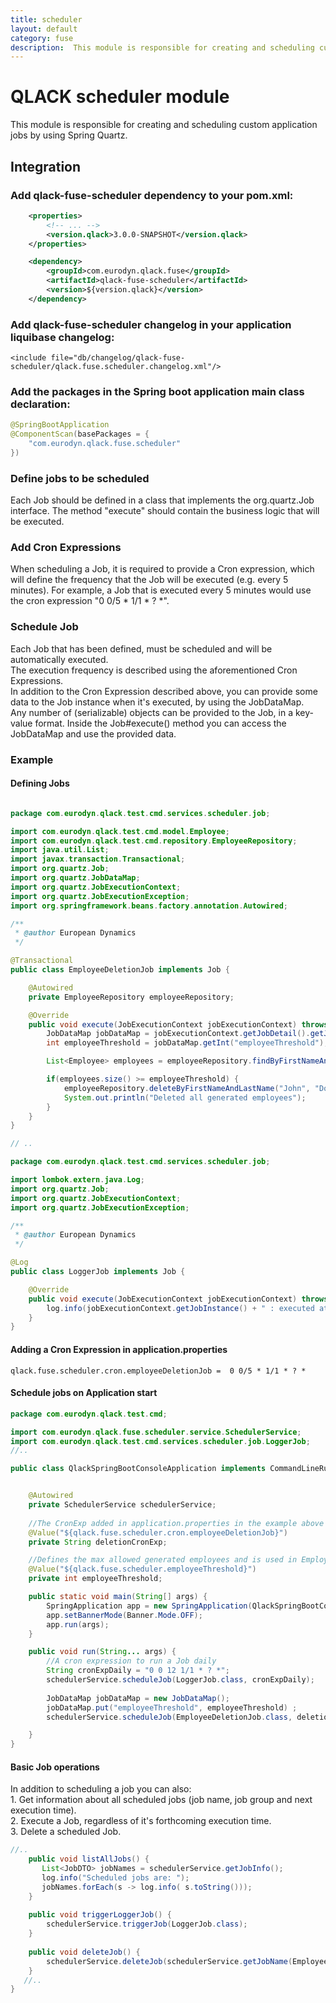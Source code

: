 ```yaml
---
title: scheduler
layout: default
category: fuse
description:  This module is responsible for creating and scheduling custom application jobs by using Spring Quartz.
---
```


# QLACK scheduler module

This module is responsible for creating and scheduling custom application jobs by using Spring Quartz.

## Integration

### Add qlack-fuse-scheduler dependency to your pom.xml:

```xml
    <properties>
        <!-- ... -->
        <version.qlack>3.0.0-SNAPSHOT</version.qlack>
    </properties>

    <dependency>
        <groupId>com.eurodyn.qlack.fuse</groupId>
        <artifactId>qlack-fuse-scheduler</artifactId>
        <version>${version.qlack}</version>
    </dependency>
```

### Add qlack-fuse-scheduler changelog in your application liquibase changelog:
```
<include file="db/changelog/qlack-fuse-scheduler/qlack.fuse.scheduler.changelog.xml"/>
```

### Add the packages in the Spring boot application main class declaration:

```java
@SpringBootApplication
@ComponentScan(basePackages = {
    "com.eurodyn.qlack.fuse.scheduler"
})
```

### Define jobs to be scheduled

Each Job should be defined in a class that implements the org.quartz.Job interface.  The method "execute" should contain the business logic that will be executed.

### Add Cron Expressions 

When scheduling a Job, it is required to provide a Cron expression, which will define the frequency that the Job will be executed (e.g. every 5 minutes). 
For example, a Job that is executed every 5 minutes would use the cron expression "0 0/5 * 1/1 * ? *".

### Schedule Job
Each Job that has been defined, must be scheduled and will be automatically executed.  
The execution frequency is described using the aforementioned Cron Expressions.  
In addition to the Cron Expression described above, you can provide some data to the Job instance when it's executed, by using the JobDataMap.  
Any number of (serializable) objects can be provided to the Job, in a key-value format. Inside the Job#execute() method you can access the JobDataMap and use the provided data.  

### Example 

#### Defining Jobs

```java

package com.eurodyn.qlack.test.cmd.services.scheduler.job;

import com.eurodyn.qlack.test.cmd.model.Employee;
import com.eurodyn.qlack.test.cmd.repository.EmployeeRepository;
import java.util.List;
import javax.transaction.Transactional;
import org.quartz.Job;
import org.quartz.JobDataMap;
import org.quartz.JobExecutionContext;
import org.quartz.JobExecutionException;
import org.springframework.beans.factory.annotation.Autowired;

/**
 * @author European Dynamics
 */

@Transactional
public class EmployeeDeletionJob implements Job {

    @Autowired
    private EmployeeRepository employeeRepository;

    @Override
    public void execute(JobExecutionContext jobExecutionContext) throws JobExecutionException {
        JobDataMap jobDataMap = jobExecutionContext.getJobDetail().getJobDataMap();
        int employeeThreshold = jobDataMap.getInt("employeeThreshold");

        List<Employee> employees = employeeRepository.findByFirstNameAndLastName("John", "Doe");

        if(employees.size() >= employeeThreshold) {
            employeeRepository.deleteByFirstNameAndLastName("John", "Doe");
            System.out.println("Deleted all generated employees");
        }
    }
}

// ..
```

```java
package com.eurodyn.qlack.test.cmd.services.scheduler.job;

import lombok.extern.java.Log;
import org.quartz.Job;
import org.quartz.JobExecutionContext;
import org.quartz.JobExecutionException;

/**
 * @author European Dynamics
 */

@Log
public class LoggerJob implements Job {

    @Override
    public void execute(JobExecutionContext jobExecutionContext) throws JobExecutionException {
        log.info(jobExecutionContext.getJobInstance() + " : executed at " + jobExecutionContext.getFireTime());
    }
}
```

#### Adding a Cron Expression in application.properties

```properties
qlack.fuse.scheduler.cron.employeeDeletionJob =  0 0/5 * 1/1 * ? *
```


#### Schedule jobs on Application start

```java
package com.eurodyn.qlack.test.cmd;

import com.eurodyn.qlack.fuse.scheduler.service.SchedulerService;
import com.eurodyn.qlack.test.cmd.services.scheduler.job.LoggerJob;
//..

public class QlackSpringBootConsoleApplication implements CommandLineRunner {


    @Autowired
    private SchedulerService schedulerService;
    
    //The CronExp added in application.properties in the example above
    @Value("${qlack.fuse.scheduler.cron.employeeDeletionJob}")
    private String deletionCronExp;

    //Defines the max allowed generated employees and is used in EmployeeDeletionJob.
    @Value("${qlack.fuse.scheduler.employeeThreshold}")
    private int employeeThreshold;

    public static void main(String[] args) {
        SpringApplication app = new SpringApplication(QlackSpringBootConsoleApplication.class);
        app.setBannerMode(Banner.Mode.OFF);
        app.run(args);
    }

    public void run(String... args) {
        //A cron expression to run a Job daily
        String cronExpDaily = "0 0 12 1/1 * ? *";
        schedulerService.scheduleJob(LoggerJob.class, cronExpDaily);
        
        JobDataMap jobDataMap = new JobDataMap();
        jobDataMap.put("employeeThreshold", employeeThreshold) ;
        schedulerService.scheduleJob(EmployeeDeletionJob.class, deletionCronExp, jobDataMap);

    }
}
```

#### Basic Job operations 

In addition to scheduling a job you can also:  
    1. Get information about all scheduled jobs (job name, job group and next execution time).  
    2. Execute a Job, regardless of it's forthcoming execution time.  
    3. Delete a scheduled Job.  

```java
//..
    public void listAllJobs() {
       List<JobDTO> jobNames = schedulerService.getJobInfo();
       log.info("Scheduled jobs are: ");
       jobNames.forEach(s -> log.info( s.toString()));
    }
    
    public void triggerLoggerJob() {
        schedulerService.triggerJob(LoggerJob.class);
    }
    
    public void deleteJob() {
        schedulerService.deleteJob(schedulerService.getJobName(EmployeeDeletionJob.class));
    }
   //..
}
```